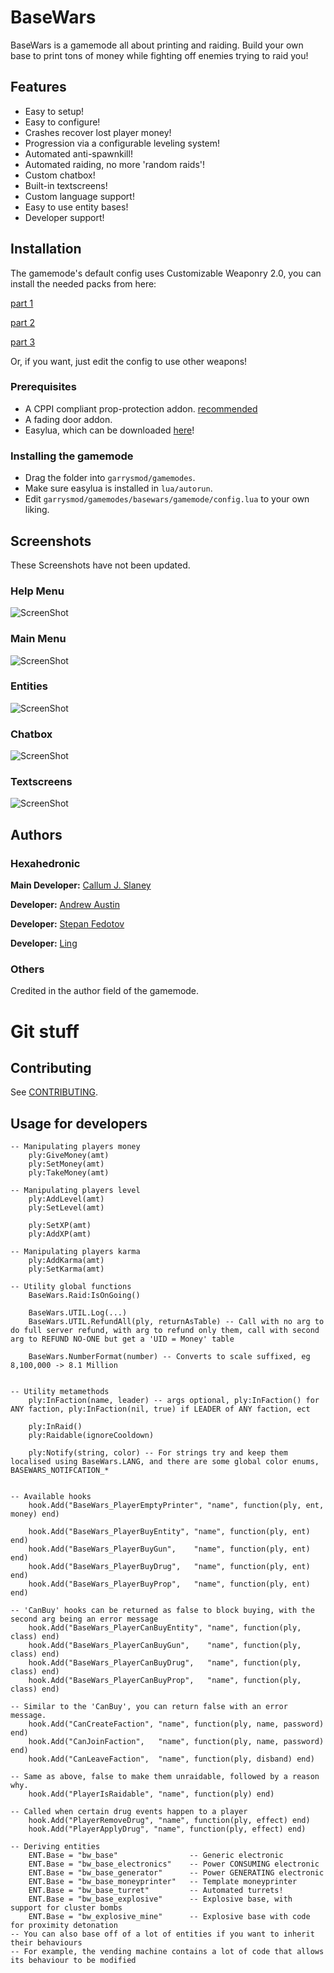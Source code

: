 # BaseWars
BaseWars is a gamemode all about printing and raiding. Build your own base to print tons of money while fighting off enemies trying to raid you!

## Features

* Easy to setup!
* Easy to configure!
* Crashes recover lost player money!
* Progression via a configurable leveling system!
* Automated anti-spawnkill!
* Automated raiding, no more 'random raids'!
* Custom chatbox!
* Built-in textscreens!
* Custom language support!
* Easy to use entity bases!
* Developer support!


## Installation

The gamemode's default config uses Customizable Weaponry 2.0, you can install the needed packs from here:

[part 1](https://steamcommunity.com/sharedfiles/filedetails/?id=349050451)

[part 2](https://steamcommunity.com/sharedfiles/filedetails/?id=358608166)

[part 3](https://steamcommunity.com/sharedfiles/filedetails/?id=359830105)

Or, if you want, just edit the config to use other weapons!

### Prerequisites
* A CPPI compliant prop-protection addon. [recommended](https://github.com/FPtje/Falcos-Prop-protection)
* A fading door addon.
* Easylua, which can be downloaded [here](https://github.com/Noiwex/luadev/blob/master/lua/autorun/easylua.lua)!

### Installing the gamemode
* Drag the folder into ```garrysmod/gamemodes```.
* Make sure easylua is installed in ```lua/autorun```.
* Edit ```garrysmod/gamemodes/basewars/gamemode/config.lua``` to your own liking.

## Screenshots

These Screenshots have not been updated.

### Help Menu
![ScreenShot](http://puu.sh/mALs7/ad13259bff.jpg)
### Main Menu
![ScreenShot](http://puu.sh/mALv7/eefc81fe95.jpg)
### Entities
![ScreenShot](http://puu.sh/mALDK/b199a75830.jpg)
### Chatbox
![ScreenShot](http://puu.sh/mANRz/5577d91aa3.jpg)
### Textscreens
![ScreenShot](http://puu.sh/mAOmT/370b971f4f.jpg)

## Authors

### Hexahedronic

  **Main Developer:** [Callum J. Slaney](mailto:q2f2@hexahedron.pw)

  **Developer:** [Andrew Austin](mailto:ghosty.hexahedronic@gmail.com)

  **Developer:** [Stepan Fedotov](mailto:admin@futuretechs.eu)

  **Developer:** [Ling](mailto:ling@hexahedron.pw)

### Others

  Credited in the author field of the gamemode.

# Git stuff

## Contributing

See [CONTRIBUTING](CONTRIBUTING.md).

## Usage for developers

```
-- Manipulating players money
	ply:GiveMoney(amt)
	ply:SetMoney(amt)
	ply:TakeMoney(amt)

-- Manipulating players level
	ply:AddLevel(amt)
	ply:SetLevel(amt)

	ply:SetXP(amt)
	ply:AddXP(amt)

-- Manipulating players karma
	ply:AddKarma(amt)
	ply:SetKarma(amt)

-- Utility global functions
	BaseWars.Raid:IsOnGoing()

	BaseWars.UTIL.Log(...)
	BaseWars.UTIL.RefundAll(ply, returnAsTable) -- Call with no arg to do full server refund, with arg to refund only them, call with second arg to REFUND NO-ONE but get a 'UID = Money' table

	BaseWars.NumberFormat(number) -- Converts to scale suffixed, eg 8,100,000 -> 8.1 Million


-- Utility metamethods
	ply:InFaction(name, leader) -- args optional, ply:InFaction() for ANY faction, ply:InFaction(nil, true) if LEADER of ANY faction, ect

	ply:InRaid()
	ply:Raidable(ignoreCooldown)

	ply:Notify(string, color) -- For strings try and keep them localised using BaseWars.LANG, and there are some global color enums, BASEWARS_NOTIFCATION_*


-- Available hooks
	hook.Add("BaseWars_PlayerEmptyPrinter", "name", function(ply, ent, money) end)

	hook.Add("BaseWars_PlayerBuyEntity", "name", function(ply, ent) end)
	hook.Add("BaseWars_PlayerBuyGun",    "name", function(ply, ent) end)
	hook.Add("BaseWars_PlayerBuyDrug",   "name", function(ply, ent) end)
	hook.Add("BaseWars_PlayerBuyProp",   "name", function(ply, ent) end)

-- 'CanBuy' hooks can be returned as false to block buying, with the second arg being an error message
	hook.Add("BaseWars_PlayerCanBuyEntity", "name", function(ply, class) end)
	hook.Add("BaseWars_PlayerCanBuyGun",    "name", function(ply, class) end)
	hook.Add("BaseWars_PlayerCanBuyDrug",   "name", function(ply, class) end)
	hook.Add("BaseWars_PlayerCanBuyProp",   "name", function(ply, class) end)

-- Similar to the 'CanBuy', you can return false with an error message.
	hook.Add("CanCreateFaction", "name", function(ply, name, password) end)
	hook.Add("CanJoinFaction",   "name", function(ply, name, password) end)
	hook.Add("CanLeaveFaction",  "name", function(ply, disband) end)

-- Same as above, false to make them unraidable, followed by a reason why.
	hook.Add("PlayerIsRaidable", "name", function(ply) end)

-- Called when certain drug events happen to a player
	hook.Add("PlayerRemoveDrug", "name", function(ply, effect) end)
	hook.Add("PlayerApplyDrug", "name", function(ply, effect) end)

-- Deriving entities
	ENT.Base = "bw_base"                -- Generic electronic
	ENT.Base = "bw_base_electronics"    -- Power CONSUMING electronic
	ENT.Base = "bw_base_generator"      -- Power GENERATING electronic
	ENT.Base = "bw_base_moneyprinter"   -- Template moneyprinter
	ENT.Base = "bw_base_turret"         -- Automated turrets!
	ENT.Base = "bw_base_explosive"      -- Explosive base, with support for cluster bombs
	ENT.Base = "bw_explosive_mine"      -- Explosive base with code for proximity detonation
-- You can also base off of a lot of entities if you want to inherit their behaviours
-- For example, the vending machine contains a lot of code that allows its behaviour to be modified
```
